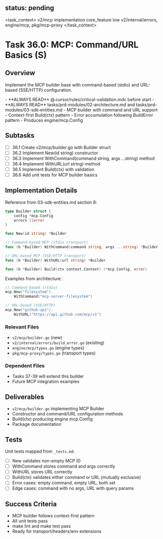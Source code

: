 ## status: pending

<task_context>
<domain>v2/mcp</domain>
<type>implementation</type>
<scope>core_feature</scope>
<complexity>low</complexity>
<dependencies>v2/internal/errors, engine/mcp, pkg/mcp-proxy</dependencies>
</task_context>

# Task 36.0: MCP: Command/URL Basics (S)

## Overview

Implement the MCP builder base with command-based (stdio) and URL-based (SSE/HTTP) configuration.

<critical>
- **ALWAYS READ** @.cursor/rules/critical-validation.mdc before start
- **ALWAYS READ** tasks/prd-modules/02-architecture.md and tasks/prd-modules/03-sdk-entities.md
</critical>

<requirements>
- MCP builder with command and URL support
- Context-first Build(ctx) pattern
- Error accumulation following BuildError pattern
- Produces engine/mcp.Config
</requirements>

## Subtasks

- [ ] 36.1 Create v2/mcp/builder.go with Builder struct
- [ ] 36.2 Implement New(id string) constructor
- [ ] 36.3 Implement WithCommand(command string, args ...string) method
- [ ] 36.4 Implement WithURL(url string) method
- [ ] 36.5 Implement Build(ctx) with validation
- [ ] 36.6 Add unit tests for MCP builder basics

## Implementation Details

Reference from 03-sdk-entities.md section 8:

```go
type Builder struct {
    config *mcp.Config
    errors []error
}

func New(id string) *Builder

// Command-based MCP (stdio transport)
func (b *Builder) WithCommand(command string, args ...string) *Builder

// URL-based MCP (SSE/HTTP transport)
func (b *Builder) WithURL(url string) *Builder

func (b *Builder) Build(ctx context.Context) (*mcp.Config, error)
```

Examples from architecture:
```go
// Command-based (stdio)
mcp.New("filesystem").
    WithCommand("mcp-server-filesystem")

// URL-based (SSE/HTTP)
mcp.New("github-api").
    WithURL("https://api.github.com/mcp/v1")
```

### Relevant Files

- `v2/mcp/builder.go` (new)
- `v2/internal/errors/build_error.go` (existing)
- `engine/mcp/types.go` (engine types)
- `pkg/mcp-proxy/types.go` (transport types)

### Dependent Files

- Tasks 37-39 will extend this builder
- Future MCP integration examples

## Deliverables

- `v2/mcp/builder.go` implementing MCP Builder
- Constructor and command/URL configuration methods
- Build(ctx) producing engine mcp.Config
- Package documentation

## Tests

Unit tests mapped from `_tests.md`:

- [ ] New validates non-empty MCP ID
- [ ] WithCommand stores command and args correctly
- [ ] WithURL stores URL correctly
- [ ] Build(ctx) validates either command or URL (mutually exclusive)
- [ ] Error cases: empty command, empty URL, both set
- [ ] Edge cases: command with no args, URL with query params

## Success Criteria

- MCP builder follows context-first pattern
- All unit tests pass
- make lint and make test pass
- Ready for transport/headers/env extensions
